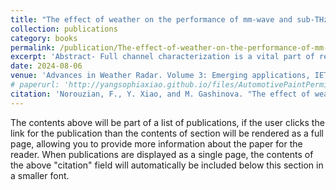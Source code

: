 ```yaml
---
title: "The effect of weather on the performance of mm-wave and sub-THz automotive radar"
collection: publications
category: books
permalink: /publication/The-effect-of-weather-on-the-performance-of-mm-wave-and-sub-THz-automotive-radar
excerpt: 'Abstract- Full channel characterization is a vital part of research before launching new sensors for any applications. The requirement for higher image resolution close to the optical sensors while able to operate in all-weather and light conditions as well as being compact in size and light weight grows an interest for sub-THz automotive sensors. The basic step for channel characterization for outdoor application is described in this chapter. The channel characterization for sub-THz automotive radars is conducted alongside the current automotive radar frequency to provide meaningful understanding of benefit and drawbacks of increasing the frequency of operation to sub-THz region. The experimental and analytical studies in this chapter had been made with the main goal to demonstrate the feasibility of sub-THz sensing for outdoor application, in particular for automotive sensing. It has been shown that for all components of the propagation channel, the attenuation is within the acceptable range and there is no anticipated showstopper which would prevent development of sub-THz automotive sensors for future demands.'
date: 2024-08-06
venue: 'Advances in Weather Radar. Volume 3: Emerging applications, IET'
# paperurl: 'http://yangsophiaxiao.github.io/files/AutomotivePaintPermittivityEstimationinLow-THzfrequency.pdf'
citation: 'Norouzian, F., Y. Xiao, and M. Gashinova. "The effect of weather on the performance of mm-wave and sub-THz automotive radar." (2024): 161-220.'
---
```


The contents above will be part of a list of publications, if the user clicks the link for the publication than the contents of section will be rendered as a full page, allowing you to provide more information about the paper for the reader. When publications are displayed as a single page, the contents of the above "citation" field will automatically be included below this section in a smaller font.
